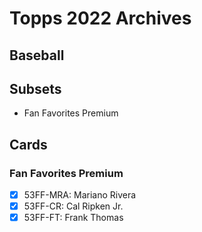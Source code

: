 # Topps 2022 Archives
## Baseball

## Subsets

- Fan Favorites Premium

## Cards

### Fan Favorites Premium
- [x] 53FF-MRA: Mariano Rivera<br>
- [x] 53FF-CR: Cal Ripken Jr.<br>
- [x] 53FF-FT: Frank Thomas<br>
